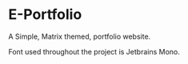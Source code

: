 # E-Portfolio

A Simple, Matrix themed, portfolio website.

Font used throughout the project is Jetbrains Mono.